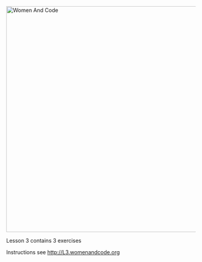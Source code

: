 <img src="http://www.womenandcode.org.s3-website.eu-central-1.amazonaws.com/WomenAndCode-header.png" alt="Women And Code" width=600px/>

Lesson 3 contains 3 exercises

Instructions see http://L3.womenandcode.org